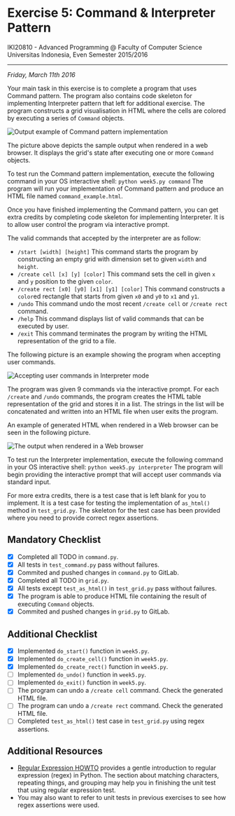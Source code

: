 Exercise 5: Command & Interpreter Pattern
=========================================

IKI20810 - Advanced Programming @ Faculty of Computer Science 
Universitas Indonesia, Even Semester 2015/2016

* * *

*Friday, March 11th 2016*

Your main task in this exercise is to complete a program that uses 
Command pattern. The program also contains code skeleton for 
implementing Interpreter pattern that left for additional exercise. 
The program constructs a grid visualisation in HTML where the cells 
are colored by executing a series of `Command` objects.

![Output example of Command pattern implementation](/img/sample-1.png)

The picture above depicts the sample output when rendered in a 
web browser. It displays the grid's state after executing one or 
more `Command` objects. 

To test run the Command pattern implementation, execute the following 
command in your OS interactive shell: `python week5.py command` The 
program will run your implementation of Command pattern and produce an 
HTML file named `command_example.html`.

Once you have finished implementing the Command pattern, you can get 
extra credits by completing code skeleton for implementing Interpreter.
It is to allow user control the program via interactive prompt.

The valid commands that accepted by the interpreter are as follow:

* `/start [width] [height]` This command starts the program by constructing 
an empty grid with dimension set to given `width` and `height`.
* `/create cell [x] [y] [color]` This command sets the cell in given 
`x` and `y` position to the given `color`.
* `/create rect [x0] [y0] [x1] [y1] [color]` This command constructs 
a `color`ed rectangle that starts from given `x0` and `y0` to `x1` and 
`y1`.
* `/undo` This command undo the most recent `/create cell` or 
`/create rect` command.
* `/help` This command displays list of valid commands that can be 
executed by user.
* `/exit` This command terminates the program by writing the HTML 
representation of the grid to a file.

The following picture is an example showing the program when accepting 
user commands.

![Accepting user commands in Interpreter mode](/img/sample-2.png)

The program was given 9 commands via the interactive prompt. For each 
`/create` and `/undo` commands, the program creates the HTML table 
representation of the grid and stores it in a list. The strings in the 
list will be concatenated and written into an HTML file when user exits 
the program. 

An example of generated HTML when rendered in a Web browser can be 
seen in the following picture.

![The output when rendered in a Web browser](/img/sample-3.png) 

To test run the Interpreter implementation, execute the following 
command in your OS interactive shell: `python week5.py interpreter` 
The program will begin providing the interactive prompt that will 
accept user commands via standard input.

For more extra credits, there is a test case that is left blank for you 
to implement. It is a test case for testing the implementation of 
`as_html()` method in `test_grid.py`. The skeleton for the test case 
has been provided where you need to provide correct regex assertions.

Mandatory Checklist
-------------------

* [X] Completed all TODO in `command.py`.
* [X] All tests in `test_command.py` pass without failures.
* [X] Commited and pushed changes in `command.py` to GitLab.
* [X] Completed all TODO in `grid.py`.
* [X] All tests except `test_as_html()` in `test_grid.py` 
pass without failures.
* [X] The program is able to produce HTML file containing the result 
of executing `Command` objects.
* [X] Commited and pushed changes in `grid.py` to GitLab.

Additional Checklist
--------------------

* [X] Implemented `do_start()` function in `week5.py`.
* [X] Implemented `do_create_cell()` function in `week5.py`.
* [X] Implemented `do_create_rect()` function in `week5.py`.
* [ ] Implemented `do_undo()` function in `week5.py`.
* [ ] Implemented `do_exit()` function in `week5.py`.
* [ ] The program can undo a `/create cell` command. Check the generated HTML file.
* [ ] The program can undo a `/create rect` command. Check the generated HTML file.
* [ ] Completed `test_as_html()` test case in `test_grid.py` using 
regex assertions.

Additional Resources
--------------------

* [Regular Expression HOWTO](https://docs.python.org/3/howto/regex.html) provides a gentle introduction to regular expression (regex) in Python. The section about matching characters, repeating things, and grouping may help you in finishing the unit test that using regular expression test.
* You may also want to refer to unit tests in previous exercises to see how regex assertions were used.
